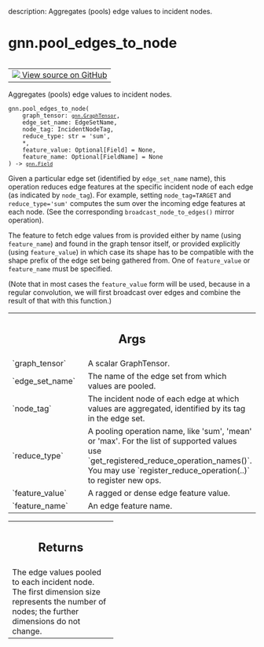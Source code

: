 description: Aggregates (pools) edge values to incident nodes.

<div itemscope itemtype="http://developers.google.com/ReferenceObject">
<meta itemprop="name" content="gnn.pool_edges_to_node" />
<meta itemprop="path" content="Stable" />
</div>

# gnn.pool_edges_to_node

<!-- Insert buttons and diff -->

<table class="tfo-notebook-buttons tfo-api nocontent" align="left">
<td>
  <a target="_blank" href="https://github.com/tensorflow/gnn/tree/master/tensorflow_gnn/graph/graph_tensor_ops.py#L92-L145">
    <img src="https://www.tensorflow.org/images/GitHub-Mark-32px.png" />
    View source on GitHub
  </a>
</td>
</table>

Aggregates (pools) edge values to incident nodes.

<pre class="devsite-click-to-copy prettyprint lang-py tfo-signature-link">
<code>gnn.pool_edges_to_node(
    graph_tensor: <a href="../gnn/GraphTensor.md"><code>gnn.GraphTensor</code></a>,
    edge_set_name: EdgeSetName,
    node_tag: IncidentNodeTag,
    reduce_type: str = &#x27;sum&#x27;,
    *,
    feature_value: Optional[Field] = None,
    feature_name: Optional[FieldName] = None
) -> <a href="../gnn/Field.md"><code>gnn.Field</code></a>
</code></pre>



<!-- Placeholder for "Used in" -->

Given a particular edge set (identified by `edge_set_name` name), this
operation reduces edge features at the specific incident node of each edge (as
indicated by `node_tag`). For example, setting `node_tag=TARGET` and
`reduce_type='sum'` computes the sum over the incoming edge features at each
node. (See the corresponding `broadcast_node_to_edges()` mirror operation).

The feature to fetch edge values from is provided either by name (using
`feature_name`) and found in the graph tensor itself, or provided explicitly
(using `feature_value`) in which case its shape has to be compatible with the
shape prefix of the edge set being gathered from. One of `feature_value`
or `feature_name` must be specified.

(Note that in most cases the `feature_value` form will be used, because in a
regular convolution, we will first broadcast over edges and combine the result
of that with this function.)

<!-- Tabular view -->
 <table class="responsive fixed orange">
<colgroup><col width="214px"><col></colgroup>
<tr><th colspan="2"><h2 class="add-link">Args</h2></th></tr>

<tr>
<td>
`graph_tensor`
</td>
<td>
A scalar GraphTensor.
</td>
</tr><tr>
<td>
`edge_set_name`
</td>
<td>
The name of the edge set from which values are pooled.
</td>
</tr><tr>
<td>
`node_tag`
</td>
<td>
The incident node of each edge at which values are aggregated,
identified by its tag in the edge set.
</td>
</tr><tr>
<td>
`reduce_type`
</td>
<td>
A pooling operation name, like 'sum', 'mean' or 'max'. For the
list of supported values use `get_registered_reduce_operation_names()`.
You may use `register_reduce_operation(..)` to register new ops.
</td>
</tr><tr>
<td>
`feature_value`
</td>
<td>
A ragged or dense edge feature value.
</td>
</tr><tr>
<td>
`feature_name`
</td>
<td>
An edge feature name.
</td>
</tr>
</table>



<!-- Tabular view -->
 <table class="responsive fixed orange">
<colgroup><col width="214px"><col></colgroup>
<tr><th colspan="2"><h2 class="add-link">Returns</h2></th></tr>
<tr class="alt">
<td colspan="2">
The edge values pooled to each incident node. The first dimension size
represents the number of nodes; the further dimensions do not change.
</td>
</tr>

</table>

